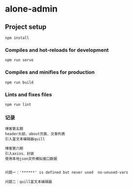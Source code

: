 # alone-admin

## Project setup
```
npm install
```

### Compiles and hot-reloads for development
```
npm run serve
```

### Compiles and minifies for production
```
npm run build
```

### Lints and fixes files
```
npm run lint
```

### 记录
```
博客第五期
header头部、about页面、文章列表
引入富文本编辑器quill

博客第六期
引入axios、封装
使用本地json文件模拟接口数据


问题一：'******' is defined but never used  no-unused-vars

问题二：quill富文本编辑器
```
